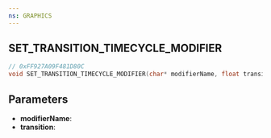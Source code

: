 ```yaml
---
ns: GRAPHICS
---
```

## SET_TRANSITION_TIMECYCLE_MODIFIER

```c
// 0xFF927A09F481D80C
void SET_TRANSITION_TIMECYCLE_MODIFIER(char* modifierName, float transition);
```

## Parameters
* **modifierName**:
* **transition**:
